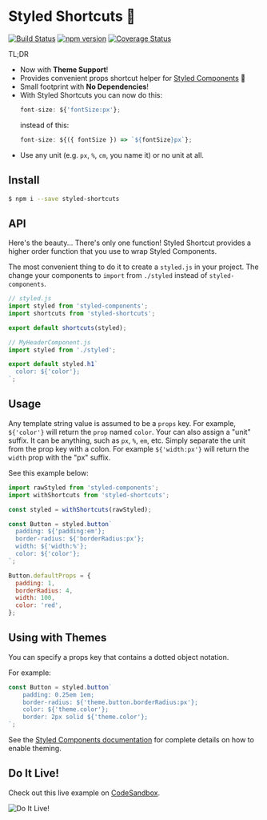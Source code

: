 # Styled Shortcuts 💅
[![Build Status](https://travis-ci.org/donavon/styled-shortcuts.svg?branch=master)](https://travis-ci.org/donavon/styled-shortcuts)
[![npm version](https://img.shields.io/npm/v/styled-shortcuts.svg)](https://www.npmjs.com/package/styled-shortcuts)
[![Coverage Status](https://coveralls.io/repos/github/donavon/styled-shortcuts/badge.svg?branch=master)](https://coveralls.io/github/donavon/styled-shortcuts?branch=master)

TL;DR

* Now with **Theme Support**!
* Provides convenient props shortcut helper for
[Styled Components](https://www.npmjs.com/package/styled-components) 💅
* Small footprint with **No Dependencies**!
* With Styled Shortcuts you can now do this:
  ```js
  font-size: ${'fontSize:px'};
  ```
  instead of this:
  ```js
  font-size: ${({ fontSize }) => `${fontSize}px`};
  ```
* Use any unit (e.g. `px`, `%`, `cm`, you name it) or no unit at all.

## Install
```bash
$ npm i --save styled-shortcuts
```

## API

Here's the beauty... There's only one function!
Styled Shortcut provides a higher order function that you use to wrap Styled Components.

The most convenient thing to do it to create a `styled.js` in your project.
The change your components to `import` from `./styled`
instead of `styled-components`.

```js
// styled.js
import styled from 'styled-components';
import shortcuts from 'styled-shortcuts';

export default shortcuts(styled);
```

```js
// MyHeaderComponent.js
import styled from './styled';

export default styled.h1`
  color: ${'color'};
`;
```

## Usage

Any template string value is assumed to be a `props` key.
For example, `${'color'}` will return the `prop` named `color`.
Your can also assign a "unit" suffix. It can be anything, such as `px`, `%`, `em`, etc.
Simply separate the unit from the prop key with a colon.
For example `${'width:px'}` will return the `width` prop with the "px" suffix.

See this example below:
```js
import rawStyled from 'styled-components';
import withShortcuts from 'styled-shortcuts';

const styled = withShortcuts(rawStyled);

const Button = styled.button`
  padding: ${'padding:em'};
  border-radius: ${'borderRadius:px'};
  width: ${'width:%'};
  color: ${'color'};
`;

Button.defaultProps = {
  padding: 1,
  borderRadius: 4,
  width: 100,
  color: 'red',
};
```

## Using with Themes

You can specify a props key that contains a dotted object notation.

For example:
```js
const Button = styled.button`
	padding: 0.25em 1em;
	border-radius: ${'theme.button.borderRadius:px'};
	color: ${'theme.color'};
	border: 2px solid ${'theme.color'};
`;
```
See the [Styled Components documentation](https://www.styled-components.com/docs/advanced#theming)
for complete details on how to enable theming.

## Do It Live!

Check out this live example on [CodeSandbox](https://codesandbox.io/s/jRE0XxR9v).

![Do It Live!](https://media.giphy.com/media/q7UpJegIZjsk0/giphy.gif)
